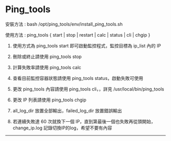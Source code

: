 # Ping_tools

安裝方法 : bash /opt/ping_tools/env/install_ping_tools.sh

使用方法 : ping_tools { start | stop | restart | calc | status | cli | chgip }

1. 使用方式為 ping_tools start 即可啟動監控程式，監控目標為 ip_list 內的 IP

2. 刪除或終止請使用 ping_tools stop

3. 計算失敗率請使用 ping_tools calc

4. 查看目前監控容器狀態請使用 ping_tools status，啟動失敗可使用

5. 更改 ping_tools 內容請使用 ping_tools cli，，詳見 /usr/local/bin/ping_tools

6. 更改 IP 列表請使用 ping_tools chgip

7. all_log_dir 放置全部輸出，failed_log_dir 放置錯誤輸出

8. 若連續失敗達 60 次就換下一個 IP，直到第最後一個也失敗再從頭開始，change_ip.log 記錄切換IP的log，希望不要有內容

---------------------------------------------------------------------------------------------------------------------------

